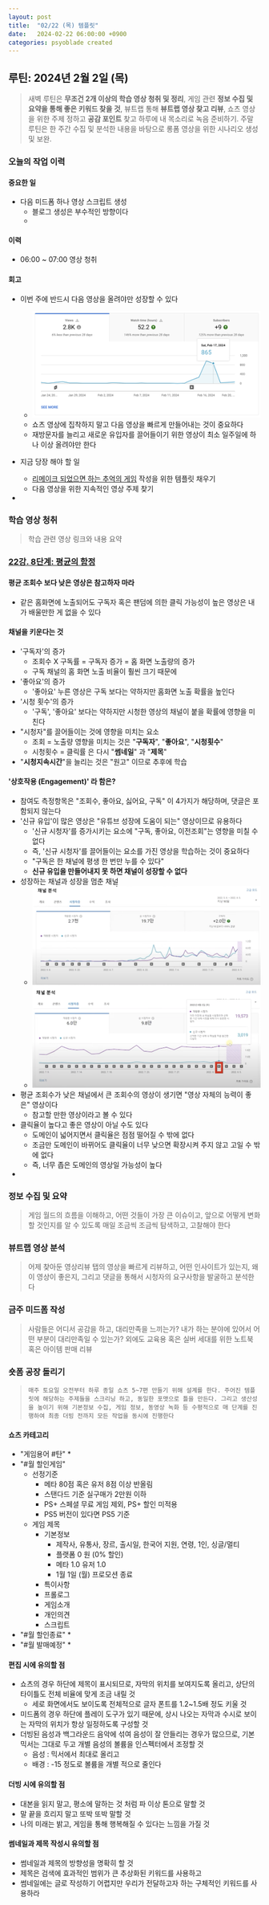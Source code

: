 ```yaml
---
layout: post
title:  "02/22 (목) 템플릿"
date:   2024-02-22 06:00:00 +0900
categories: psyoblade created
---
```


## 루틴: 2024년 2월 2일 (목)

>    새벽 루틴은 **무조건 2개 이상의 학습 영상 청취 및 정리**, 게임 관련 **정보 수집 및 요약을 통해 좋은 키워드 찾을 것**, 뷰트랩 통해 **뷰트랩 영상 찾고 리뷰**, 쇼츠 영상을 위한 주제 정하고 **공감 포인트** 찾고 하루에 내 목소리로 녹음 준비하기. 주말 루틴은 한 주간 수집 및 분석한 내용을 바탕으로 롱폼 영상을 위한 시나리오 생성 및 보완.

### 오늘의 작업 이력

#### 중요한 일

* 다음 미드폼 하나 영상 스크립트 생성
  * 블로그 생성은 부수적인 방향이다
  * 


#### 이력

* 06:00 ~ 07:00 영상 청취

#### 회고

* 이번 주에 반드시 다음 영상을 올려야만 성장할 수 있다
  * ![미드폼이 필요한 때](/private/images/20240222/growing_channel.png)
  * 쇼츠 영상에 집착하지 말고 다음 영상을 빠르게 만들어내는 것이 중요하다
  * 재방문자를 늘리고 새로운 유입자를 끌어들이기 위한 영상이 최소 일주일에 하나 이상 올려야만 한다

* 지금 당장 해야 할 일
  * [리메이크 되었으면 하는 추억의 게임](https://psyoblade.github.io/psyoblade/created/2024/01/04/top-10-remake-games.html) 작성을 위한 템플릿 채우기
  * 다음 영상을 위한 지속적인 영상 주제 찾기
* 

### 학습 영상 청취

> 학습 관련 영상 링크와 내용 요약

### [22강. 8단계: 평균의 함정](https://youtu.be/Iy8HBYrVohY?si=_PNZObDQEKV75hav)

#### 평균 조회수 보다 낮은 영상은 참고하자 마라

* 같은 홈화면에 노출되어도 구독자 혹은 팬덤에 의한 클릭 가능성이 높은 영상은 내가 배울만한 게 없을 수 있다

#### 채널을 키운다는 것

* '구독자'의 증가
  * 조회수 X 구독률 = 구독자 증가 = 홈 화면 노출량의 증가
  * 구독 채널의 홈 화면 노출 비율이 훨씬 크기 때문에
* '좋아요'의 증가
  * '좋아요' 누른 영상은 구독 보다는 약하지만 홈화면 노출 확률을 높인다
* '시청 횟수'의 증가
  * '구독', '좋아요' 보다는 약하지만 시청한 영상의 채널이 붙을 확률에 영향을 미친다
* "시청자"를 끌어들이는 것에 영향을 미치는 요소
  * 조회 = 노출량 영향을 미치는 것은 "**구독자**", "**좋아요**", "**시청횟수**"
  * 시청횟수 = 클릭률 은 다시 "**썸네일**" 과 "**제목**"
* "**시청지속시간**"을 늘리는 것은 "원고" 이므로 추후에 학습

#### '상호작용 (Engagement)' 라 함은?

* 참여도 측정항목은 "조회수, 좋아요, 싫어요, 구독" 이 4가지가 해당하며, 댓글은 포함되지 않는다
* '신규 유입'이 많은 영상은 "유튜브 성장에 도움이 되는" 영상이므로 유용하다
  * '신규 시청자'를 증가시키는 요소에 "구독, 좋아요, 이전조회"는 영향을 미칠 수 없다
  * 즉, '신규 시청자'를 끌어들이는 요소를 가진 영상을 학습하는 것이 중요하다
  * "구독은 한 채널에 평생 한 번만 누를 수 있다"
  * **신규 유입을 만들어내지 못 하면 채널이 성장할 수 없다**
* 성장하는 채널과 성장을 멈춘 채널
  * ![성장하는 채널](/private/images/20240222/running_channel.png)
  * ![성장을 멈춘 채널](/private/images/20240222/stopped_channel.png)
* 평균 조회수가 낮은 채널에서 큰 조회수의 영상이 생기면 "영상 자체의 능력이 좋은" 영상이다
  * 참고할 만한 영상이라고 볼 수 있다
* 클릭율이 높다고 좋은 영상이 아닐 수도 있다
  * 도메인이 넓어지면서 클릭율은 점점 떨어질 수 밖에 없다
  * 조금만 도메인이 바뀌어도 클릭율이 너무 낮으면 확장시켜 주지 않고 고일 수 밖에 없다
  * 즉, 너무 좁은 도메인의 영상일 가능성이 높다
* 

### 정보 수집 및 요약

>   게임 월드의 흐름을 이해하고, 어떤 것들이 가장 큰 이슈이고, 앞으로 어떻게 변화할 것인지를 알 수 있도록 매일 조금씩 조금씩 탐색하고, 고찰해야 한다

### 뷰트랩 영상 분석

>    어제 찾아둔 영상리뷰 탭의 영상을 빠르게 리뷰하고, 어떤 인사이트가 있는지, 왜 이 영상이 좋은지, 그리고 댓글을 통해서 시청자의 요구사항을 발굴하고 분석한다

### 금주 미드폼 작성

>  사람들은 어디서 공감을 하고, 대리만족을 느끼는가? 내가 하는 분야에 있어서 어떤 부분이 대리만족일 수 있는가? 외에도 교육용 혹은 실버 세대를 위한 노트북 혹은 아이템 판매 리뷰

### 숏폼 공장 돌리기

>     매주 토요일 오전부터 하루 종일 쇼츠 5~7편 만들기 위해 설계를 한다. 주어진 템플릿에 해당하는 주제들을 스크리닝 하고, 동일한 포맷으로 틀을 만든다. 그리고 생산성을 높이기 위해 기본정보 수집, 게임 정보, 동영상 녹화 등 수평적으로 매 단계를 진행하여 최종 더빙 전까지 모든 작업을 동시에 진행한다

#### 쇼츠 카테고리

* "게임용어 #탄"
  * 
* "#월 할인게임"
  * 선정기준
    * 메타 80점 혹은 유저 8점 이상 반올림
    * 스탠다드 기준 실구매가 2만원 이하
    * PS+ 스페셜 무료 게임 제외, PS+ 할인 미적용
    * PS5 버전이 있다면 PS5 기준
  * 게임 제목
    * 기본정보
      * 제작사, 유통사, 장르, 출시일, 한국어 지원, 연령, 1인, 싱글/멀티
      * 플랫폼 0 원 (0% 할인)
      * 메타 1.0 유저 1.0
      * 1월 1일 (월) 프로모션 종료
    * 특이사항
    * 프롤로그
    * 게임소개
    * 개인의견
    * 스크립트
* "#월 할인종료"
  * 
* "#월 발매예정"
  * 

#### 편집 시에 유의할 점

* 쇼츠의 경우 하단에 제목이 표시되므로, 자막의 위치를 보여지도록 올리고, 상단의 타이틀도 전체 비율에 맞게 조금 내릴 것
  * 세로 화면에서도 보이도록 전체적으로 글자 폰트를 1.2~1.5배 정도 키울 것
* 미드폼의 경우 하단에 플레이 도구가 있기 때문에, 상시 나오는 자막과 수시로 보이는 자막의 위치가 항상 일정하도록 구성할 것
* 더빙된 음성과 백그라운드 음악에 섞여 음성이 잘 안들리는 경우가 많으므로, 기본 믹서는 그대로 두고 개별 음성의 볼륨을 인스펙터에서 조정할 것
  * 음성 : 믹서에서 최대로 올리고
  * 배경 : -15 정도로 볼륨을 개별 적으로 줄인다 

#### 더빙 시에 유의할 점

* 대본을 읽지 말고, 평소에 말하는 것 처럼 파 이상 톤으로 말할 것
* 말 끝을 흐리지 말고 또박 또박 말할 것
* 나의 미래는 밝고, 게임을 통해 행복해질 수 있다는 느낌을 가질 것

#### 썸네일과 제목 작성시 유의할 점

* 썸네일과 제목의 방향성을 명확히 할 것
* 제목은 검색에 효과적인 범위가 큰 추상화된 키워드를 사용하고
* 썸네일에는 글로 작성하기 어렵지만 우리가 전달하고자 하는 구체적인 키워드를 사용하라